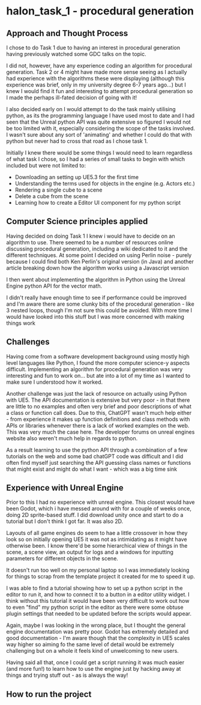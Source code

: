 # halon_task_1 - procedural generation

## Approach and Thought Process

I chose to do Task 1 due to having an interest in procedural generation having previously watched some GDC talks on the topic.

I did not, however, have any experience coding an algorithm for procedural generation. Task 2 or 4 might have made more sense seeing as I actually had experience with the algorithms these were displaying (although this experience was brief, only in my university degree 6-7 years ago...) but I knew I would find it fun and interesting to attempt procedural generation so I made the perhaps ill-fated decision of going with it!

I also decided early on I would attempt to do the task mainly utilising python, as its the programming language I have used most to date and I had seen that the Unreal python API was quite extensive so figured I would not be too limited with it, especially considering the scope of the tasks involved. I wasn't sure about any sort of 'animating' and whether I could do that with python but never had to cross that road as I chose task 1.

Initially I knew there would be some things I would need to learn regardless of what task I chose, so I had a series of small tasks to begin with which included but were not limited to:

- Downloading an setting up UE5.3 for the first time
- Understanding the terms used for objects in the engine (e.g. Actors etc.)
- Rendering a single cube to a scene
- Delete a cube from the scene
- Learning how to create a Editor UI component for my python script

## Computer Science principles applied

Having decided on doing Task 1 I knew i would have to decide on an algorithm to use. There seemed to be a number of resources online discussing procedural generation, including a wiki dedicated to it and the different techniques. At some point I decided on using Perlin noise - purely because I could find both Ken Perlin's original version (in Java) and another article breaking down how the algorithm works using a Javascript version

I then went about implementing the algorithm in Python using the Unreal Engine python API for the vector math.

I didn't really have enough time to see if performance could be improved and I'm aware there are some clunky bits of the procedural generation - like 3 nested loops, though I'm not sure this could be avoided. With more time I would have looked into this stuff but I was more concerned with making things work

## Challenges

Having come from a software development background using mostly high level languages like Python, I found the more computer science-y aspects difficult. Implementing an algorithm for procedural generation was very interesting and fun to work on... but ate into a lot of my time as I wanted to make sure I understood how it worked.

Another challenge was just the lack of resource on actually using Python with UE5. The API documentation is extensive but very poor - in that there are little to no examples and often very brief and poor descriptions of what a class or function call does. Due to this, ChatGPT wasn't much help either - from experience it makes up function definitions and class methods with APIs or libraries whenever there is a lack of worked examples on the web. This was very much the case here. The developer forums on unreal engines website also weren't much help in regards to python. 

As a result learning to use the python API through a combination of a few tutorials on the web and some bad chatGPT code was difficult and I did often find myself just searching the API guessing class names or functions that might exist and might do what I want - which was a big time sink

## Experience with Unreal Engine

Prior to this I had no experience with unreal engine. This closest would have been Godot, which i have messed around with for a couple of weeks once, doing 2D sprite-based stuff. I did download unity once and start to do a tutorial but I don't think I got far. It was also 2D.

Layouts of all game engines do seem to hae a little crossover in how they look so on initially opening UE5 it was not as intimidating as it might have otherwise been. I know there'd be some hierarchical view of things in the scene, a scene view, an output for logs and a windows for inputting parameters for different objects in the scene.

It doesn't run too well on my personal laptop so I was immediately looking for things to scrap from the template project it created for me to speed it up. 

I was able to find a tutorial showing how to set up a python script in the editor to run it, and how to connect it to a button in a editor utility widget. I think without this tutorial it would have been very difficult to work out how to even "find" my python script in the editor as there were some obtuse plugin settings that needed to be updated before the scripts would appear.

Again, maybe I was looking in the wrong place, but I thought the general engine documentation was pretty poor. Godot has extremely detailed and good documentation - I'm aware though that the complexity in UE5 scales way higher so aiming fo the same level of detail would be extremely challenging but on a whole it feels kind of unwelcoming to new users.

Having said all that, once I could get a script running it was much easier (and more fun!) to learn how to use the engine just by hacking away at things and trying stuff out - as is always the way!

## How to run the project